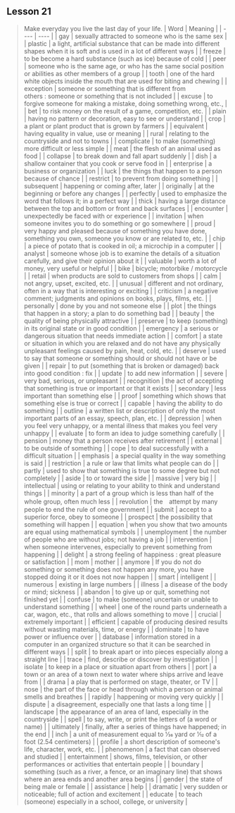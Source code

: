 ## Lesson 21
> Make everyday you live the last day of your life.
| Word | Meaning |
| ---- | ---- |
| gay | sexually attracted to someone who is the same sex |
| plastic | a light, artificial substance that can be made into different shapes when it is soft and is used in a lot of different ways |
| freeze | to be become a hard substance (such as ice) because of cold |
| peer | someone who is the same age, or who has the same social position or abilities as other members of a group |
| tooth | one of the hard white objects inside the mouth that are used for biting and chewing |
| exception | someone or something that is different from others : someone or something that is not included |
| excuse | to forgive someone for making a mistake, doing something wrong, etc., |
| bet | to risk money on the result of a game, competition, etc. |
| plain | having no pattern or decoration, easy to see or understand |
| crop | a plant or plant product that is grown by farmers |
| equivalent | having equality in value, use or meaning |
| rural | relating to the countryside and not to towns |
| complicate | to make (something) more difficult or less simple |
| meat | the flesh of an animal used as food |
| collapse | to break down and fall apart suddenly |
| dish | a shallow container that you cook or serve food in |
| enterprise | a business or organization |
| luck | the things that happen to a person because of chance |
| restrict | to prevent from doing something |
| subsequent | happening or coming after, later |
| originally | at the beginning or before any changes |
| perfectly | used to emphasize the word that follows it; in a perfect way |
| thick | having a large distance between the top and bottom or front and back surfaces |
| encounter | unexpectedly be faced with or experience |
| invitation | when someone invites you to do something or go somewhere |
| proud | very happy and pleased because of something you have done, something you own, someone you know or are related to, etc. |
| chip | a piece of potato that is cooked in oil; a microchip in a computer |
| analyst | someone whose job is to examine the details of a situation carefully, and give their opinion about it |
| valuable | worth a lot of money, very useful or helpful |
| bike | bicycle; motorbike / motorcycle |
| retail | when products are sold to customers from shops |
| calm | not angry, upset, excited, etc. |
| unusual | different and not ordinary, often in a way that is interesting or exciting |
| criticism | a negative comment; judgments and opinions on books, plays, films, etc. |
| personally | done by you and not someone else |
| plot | the things that happen in a story; a plan to do something bad |
| beauty | the quality of being physically attractive |
| preserve | to keep (something) in its original state or in good condition |
| emergency | a serious or dangerous situation that needs immediate action |
| comfort | a state or situation in which you are relaxed and do not have any physically unpleasant feelings caused by pain, heat, cold, etc. |
| deserve | used to say that someone or something should or should not have or be given |
| repair | to put (something that is broken or damaged) back into good condition : fix |
| update | to add new information |
| severe | very bad, serious, or unpleasant |
| recognition | the act of accepting that something is true or important or that it exists |
| secondary | less important than something else |
| proof | something which shows that something else is true or correct |
| capable | having the ability to do something |
| outline | a written list or description of only the most important parts of an essay, speech, plan, etc. |
| depression | when you feel very unhappy, or a mental illness that makes you feel very unhappy |
| evaluate | to form an idea to judge something carefully |
| pension | money that a person receives after retirement |
| external | to be outside of something |
| cope | to deal successfully with a difficult situation |
| emphasis | a special quality in the way something is said |
| restriction | a rule or law that limits what people can do |
| partly | used to show that something is true to some degree but not completely |
| aside | to or toward the side |
| massive | very big |
| intellectual | using or relating to your ability to think and understand things |
| minority | a part of a group which is less than half of the whole group, often much less |
| revolution | the　attempt by many people to end the rule of one government |
| submit | accept to a superior force, obey to someone |
| prospect | the possibility that something will happen |
| equation | when you show that two amounts are equal using mathematical symbols |
| unemployment | the number of people who are without jobs; not having a job |
| intervention | when someone intervenes, especially to prevent something from happening |
| delight | a strong feeling of happiness : great pleasure or satisfaction |
| mom | mother |
| anymore | If you do not do something or something does not happen any more, you have stopped doing it or it does not now happen |
| smart | intelligent |
| numerous | existing in large numbers |
| illness | a disease of the body or mind; sickness |
| abandon | to give up or quit, something not finished yet |
| confuse | to make (someone) uncertain or unable to understand something |
| wheel | one of the round parts underneath a car, wagon, etc., that rolls and allows something to move |
| crucial | extremely important |
| efficient | capable of producing desired results without wasting materials, time, or energy |
| dominate | to have power or influence over |
| database | information stored in a computer in an organized structure so that it can be searched in different ways |
| split | to break apart or into pieces especially along a straight line |
| trace | find, describe or discover by investigation |
| isolate | to keep in a place or situation apart from others |
| port | a town or an area of a town next to water where ships arrive and leave from |
| drama | a play that is performed on stage, theater, or TV |
| nose | the part of the face or head through which a person or animal smells and breathes |
| rapidly | happening or moving very quickly |
| dispute | a disagreement, especially one that lasts a long time |
| landscape | the appearance of an area of land, especially in the countryside |
| spell | to say, write, or print the letters of (a word or name) |
| ultimately | finally, after a series of things have happened; in the end |
| inch | a unit of measurement equal to 1⁄36 yard or 1⁄12 of a foot (2.54 centimeters) |
| profile | a short description of someone's life, character, work, etc. |
| phenomenon | a fact that can observed and studied |
| entertainment | shows, films, television, or other performances or activities that entertain people |
| boundary | something (such as a river, a fence, or an imaginary line) that shows where an area ends and another area begins |
| gender | the state of being male or female |
| assistance | help |
| dramatic | very sudden or noticeable; full of action and excitement |
| educate | to teach (someone) especially in a school, college, or university |
